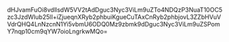 dHJvamFuOi8vdllsdW5VV2tAdDguc3Nyc3ViLm9uZTo4NDQzP3NuaT10OC5zc3JzdWIub25lI+iZjueqnXRyb2phbuiKgueCuTAxCnRyb2phbjovL3ZZbHVuVVdrQHQ4LnNzcnN1Yi5vbmU6ODQ0Mz9zbmk9dDguc3Nyc3ViLm9uZSPomY7nqp10cm9qYW7oioLngrkwMQo=